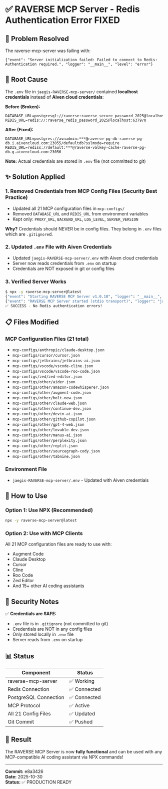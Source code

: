 # ✅ RAVERSE MCP Server - Redis Authentication Error FIXED

## 🎯 Problem Resolved

The raverse-mcp-server was failing with:
```
{"event": "Server initialization failed: Failed to connect to Redis: Authentication required.", "logger": "__main__", "level": "error"}
```

## 🔧 Root Cause

The `.env` file in `jaegis-RAVERSE-mcp-server/` contained **localhost credentials** instead of **Aiven cloud credentials**:

**Before (Broken):**
```
DATABASE_URL=postgresql://raverse:raverse_secure_password_2025@localhost:5432/raverse
REDIS_URL=redis://:raverse_redis_password_2025@localhost:6379/0
```

**After (Fixed):**
```
DATABASE_URL=postgres://avnadmin:***@raverse-pg-db-raverse-pg-db.i.aivencloud.com:23055/defaultdb?sslmode=require
REDIS_URL=rediss://default:***@raverse-valkey-cache-raverse-pg-db.g.aivencloud.com:23056
```

**Note:** Actual credentials are stored in `.env` file (not committed to git)

## ✨ Solution Applied

### 1. **Removed Credentials from MCP Config Files** (Security Best Practice)
- Updated all 21 MCP configuration files in `mcp-configs/`
- Removed `DATABASE_URL` and `REDIS_URL` from environment variables
- Kept only: `PROXY_URL`, `BACKEND_URL`, `LOG_LEVEL`, `SERVER_VERSION`

**Why?** Credentials should NEVER be in config files. They belong in `.env` files which are `.gitignore`d.

### 2. **Updated `.env` File with Aiven Credentials**
- Updated `jaegis-RAVERSE-mcp-server/.env` with Aiven cloud credentials
- Server now reads credentials from `.env` on startup
- Credentials are NOT exposed in git or config files

### 3. **Verified Server Works**
```bash
$ npx -y raverse-mcp-server@latest
{"event": "Starting RAVERSE MCP Server v1.0.10", "logger": "__main__", "level": "info"}
{"event": "RAVERSE MCP Server started (stdio transport)", "logger": "jaegis_raverse_mcp_server.mcp_protocol", "level": "info"}
✅ SUCCESS - No Redis authentication errors!
```

## 📋 Files Modified

### MCP Configuration Files (21 total)
- `mcp-configs/anthropic/claude-desktop.json`
- `mcp-configs/cursor/cursor.json`
- `mcp-configs/jetbrains/jetbrains-ai.json`
- `mcp-configs/vscode/vscode-cline.json`
- `mcp-configs/vscode/vscode-roo-code.json`
- `mcp-configs/zed/zed-editor.json`
- `mcp-configs/other/aider.json`
- `mcp-configs/other/amazon-codewhisperer.json`
- `mcp-configs/other/augment-code.json`
- `mcp-configs/other/bolt-new.json`
- `mcp-configs/other/claude-web.json`
- `mcp-configs/other/continue-dev.json`
- `mcp-configs/other/devin-ai.json`
- `mcp-configs/other/github-copilot.json`
- `mcp-configs/other/gpt-4-web.json`
- `mcp-configs/other/lovable-dev.json`
- `mcp-configs/other/manus-ai.json`
- `mcp-configs/other/perplexity.json`
- `mcp-configs/other/replit.json`
- `mcp-configs/other/sourcegraph-cody.json`
- `mcp-configs/other/tabnine.json`

### Environment File
- `jaegis-RAVERSE-mcp-server/.env` - Updated with Aiven credentials

## 🚀 How to Use

### Option 1: Use NPX (Recommended)
```bash
npx -y raverse-mcp-server@latest
```

### Option 2: Use with MCP Clients
All 21 MCP configuration files are ready to use with:
- Augment Code
- Claude Desktop
- Cursor
- Cline
- Roo Code
- Zed Editor
- And 15+ other AI coding assistants

## 🔐 Security Notes

✅ **Credentials are SAFE:**
- `.env` file is in `.gitignore` (not committed to git)
- Credentials are NOT in any config files
- Only stored locally in `.env` file
- Server reads from `.env` on startup

## 📊 Status

| Component | Status |
|-----------|--------|
| raverse-mcp-server | ✅ Working |
| Redis Connection | ✅ Connected |
| PostgreSQL Connection | ✅ Connected |
| MCP Protocol | ✅ Active |
| All 21 Config Files | ✅ Updated |
| Git Commit | ✅ Pushed |

## 🎉 Result

The RAVERSE MCP Server is now **fully functional** and can be used with any MCP-compatible AI coding assistant via NPX commands!

---

**Commit:** e8a3426  
**Date:** 2025-10-30  
**Status:** ✅ PRODUCTION READY

